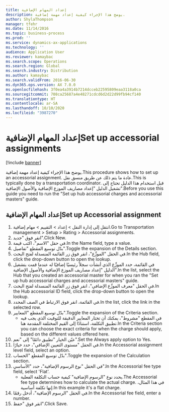 ```yaml
---
title: إعداد المهام الإضافية
description: يوضح هذا الإجراء كيفية إعداد مهمة إضافية.
author: ShylaThompson
manager: tfehr
ms.date: 11/14/2016
ms.topic: business-process
ms.prod: ''
ms.service: dynamics-ax-applications
ms.technology: ''
audience: Application User
ms.reviewer: kamaybac
ms.search.scope: Operations
ms.search.region: Global
ms.search.industry: Distribution
ms.author: kamaybac
ms.search.validFrom: 2016-06-30
ms.dyn365.ops.version: AX 7.0.0
ms.openlocfilehash: 3f0ea4a3914b7214dcceb22595809eaa3118a0ca
ms.sourcegitcommit: 708ca25687a4e48271cdcd6d2d22d99fb94cf140
ms.translationtype: HT
ms.contentlocale: ar-SA
ms.lasthandoff: 10/10/2020
ms.locfileid: "3987270"
---
```

# <a name="set-up-accessorial-assignments"></a><span data-ttu-id="34d6c-103">إعداد المهام الإضافية</span><span class="sxs-lookup"><span data-stu-id="34d6c-103">Set up accessorial assignments</span></span>

[!include [banner](../../includes/banner.md)]

<span data-ttu-id="34d6c-104">يوضح هذا الإجراء كيفية إعداد مهمة إضافية.</span><span class="sxs-lookup"><span data-stu-id="34d6c-104">This procedure shows how to set up an accessorial assignment.</span></span> <span data-ttu-id="34d6c-105">عادة ما يتم ذلك عن طريق منسق نقل.</span><span class="sxs-lookup"><span data-stu-id="34d6c-105">This is typically done by a transportation coordinator.</span></span> <span data-ttu-id="34d6c-106">قبل استخدام هذا الدليل تحتاج إلى تشغيل الدليل "إعداد مصاريف الموزع الإضافية والأصول الإضافية‬".</span><span class="sxs-lookup"><span data-stu-id="34d6c-106">Before you use this guide you need to run the "Set up hub accessorial charges and accessorial masters" guide.</span></span>


## <a name="set-up-accessorial-assignment"></a><span data-ttu-id="34d6c-107">إعداد المهام الإضافية</span><span class="sxs-lookup"><span data-stu-id="34d6c-107">Set up Accessorial assignment</span></span>
1. <span data-ttu-id="34d6c-108">انتقل إلى إدارة النقل > إعداد > التقييم‬ > مهام إضافية.</span><span class="sxs-lookup"><span data-stu-id="34d6c-108">Go to Transportation management > Setup > Rating > Accessorial assignments.</span></span>
2. <span data-ttu-id="34d6c-109">انقر فوق "جديد".</span><span class="sxs-lookup"><span data-stu-id="34d6c-109">Click New.</span></span>
3. <span data-ttu-id="34d6c-110">في حقل "الاسم"، اكتب قيمة.</span><span class="sxs-lookup"><span data-stu-id="34d6c-110">In the Name field, type a value.</span></span>
4. <span data-ttu-id="34d6c-111">بدّل توسيع المقطع "تفاصيل".</span><span class="sxs-lookup"><span data-stu-id="34d6c-111">Toggle the expansion of the Details section.</span></span>
5. <span data-ttu-id="34d6c-112">في الحقل "الموزِّع‬"، انقر فوق زر القائمة المنسدلة لفتح البحث.</span><span class="sxs-lookup"><span data-stu-id="34d6c-112">In the Hub field, click the drop-down button to open the lookup.</span></span>
6. <span data-ttu-id="34d6c-113">في القائمة، حدد الموزِّع‬ الذي أنشأت سجلاً رئيسيًا إضافيًا له عندما قمت بتشغيل الدليل "إعداد مصاريف الموزع الإضافية والأصول الإضافية‬".</span><span class="sxs-lookup"><span data-stu-id="34d6c-113">In the list, select the Hub that you created an accessorial master for when you ran the "Set up hub accessorial charges and accessorial masters" guide.</span></span> 
7. <span data-ttu-id="34d6c-114">في الحقل "معرف الموزِّع الإضافي‬"، انقر فوق زر القائمة المنسدلة لفتح البحث.</span><span class="sxs-lookup"><span data-stu-id="34d6c-114">In the Hub accessorial ID field, click the drop-down button to open the lookup.</span></span>
8. <span data-ttu-id="34d6c-115">في القائمة، انقر فوق الارتباط في الصف المحدد.</span><span class="sxs-lookup"><span data-stu-id="34d6c-115">In the list, click the link in the selected row.</span></span>
9. <span data-ttu-id="34d6c-116">بدّل توسيع المقطع "المعايير".</span><span class="sxs-lookup"><span data-stu-id="34d6c-116">Toggle the expansion of the Criteria section.</span></span>
    * <span data-ttu-id="34d6c-117">في المقطع "مشروط‬"، يمكنك أن تختار المعايير الدقيقة للتوقيت الذي يجب فيه تطبيق التكلفة، استنادًا إلى القيم المختلفة المقدمة هنا.</span><span class="sxs-lookup"><span data-stu-id="34d6c-117">In the Criteria section you can choose the exact criteria for when the charge should apply, based on the different values offered here.</span></span>  
10. <span data-ttu-id="34d6c-118">عيّن الخيار "تطبيق دائمًا‬‬‬" إلى "نعم".</span><span class="sxs-lookup"><span data-stu-id="34d6c-118">Set the Always apply option to Yes.</span></span>
11. <span data-ttu-id="34d6c-119">في الحقل "مستوى التعيين الإضافي‬"، حدد خيارًا.</span><span class="sxs-lookup"><span data-stu-id="34d6c-119">In the Accessorial assignment level field, select an option.</span></span>
12. <span data-ttu-id="34d6c-120">بدّل توسيع المقطع "الحساب".</span><span class="sxs-lookup"><span data-stu-id="34d6c-120">Toggle the expansion of the Calculation section.</span></span>
13. <span data-ttu-id="34d6c-121">في الحقل "نوع الرسوم الإضافية‬"، حدد "الأساسي".</span><span class="sxs-lookup"><span data-stu-id="34d6c-121">In the Accessorial fee type field, select 'Flat'.</span></span>
    * <span data-ttu-id="34d6c-122">يحدد نوع "الرسوم الإضافية‬" كيفية حساب التكلفة الفعلية.</span><span class="sxs-lookup"><span data-stu-id="34d6c-122">The Accessorial fee type determines how to calculate the actual charge.</span></span> <span data-ttu-id="34d6c-123">في هذا المثال، إنها تكلفة أساسية.</span><span class="sxs-lookup"><span data-stu-id="34d6c-123">In this example it's a flat charge.</span></span>  
14. <span data-ttu-id="34d6c-124">في الحقل "الرسوم الإضافية‬"، أدخل رقمًا.</span><span class="sxs-lookup"><span data-stu-id="34d6c-124">In the Accessorial fee field, enter a number.</span></span>
15. <span data-ttu-id="34d6c-125">انقر فوق "حفظ".</span><span class="sxs-lookup"><span data-stu-id="34d6c-125">Click Save.</span></span>

